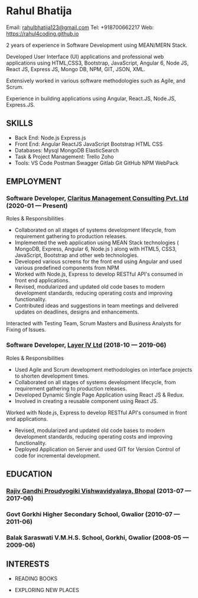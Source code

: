 Rahul Bhatija
============
Email: rahulbhatija123@gmail.com
Tel: +918700662217
Web: https://rahul4coding.github.io

2 years of experience in Software Development using MEAN/MERN Stack. 
    
Developed User Interface (UI) applications and professional web applications using HTML,CSS3, Bootstrap, JavaScript, Angular 6, Node JS, React JS, Express JS, Mongo DB, NPM, GIT, JSON, XML.
    
Extensively worked in various software methodologies such as Agile, and Scrum. 
    
Experience in building applications using Angular, React.JS, Node.JS, Express.JS.

## SKILLS

  - Back End: Node.js Express.js 
  - Front End: Angular ReactJS JavaScript Bootstrap HTML CSS 
  - Databases: Mysql MongoDB ElasticSearch 
  - Task & Project Management: Trello Zoho 
  - Tools: VS Code Postman Swagger Gitlab Git GitHub NPM WebPack 

## EMPLOYMENT

### Software Developer, [Claritus Management Consulting Pvt. Ltd](https://www.claritusconsulting.com) (2020-01 — Present)

Roles & Responsibilities
  - Collaborated on all stages of systems development lifecycle, from requirement gathering to production releases.
  - Implemented the web application using MEAN Stack technologies ( MongoDB, Express, Angular 6, Node.js ) along with HTML5, CSS3, JavaScript, Bootstrap and other web technologies.
  - Developed various screens for the front end using Angular and used various predefined components from NPM
  - Worked with Node.js, Express to develop RESTful API's consumed in front end applications.
  - Revised, modularized and updated old code bases to modern development standards, reducing operating costs and improving functionality.
  - Contributed ideas and suggestions in team meetings and delivered updates on deadlines, designs and enhancements.

Interacted with Testing Team, Scrum Masters and Business Analysts for Fixing of Issues.

### Software Developer, [Layer IV Ltd](https://www.layeriv.com) (2018-10 — 2019-06)

Roles & Responsibilities
  - Used Agile and Scrum development methodologies on interface projects to shorten development times.
  - Collaborated on all stages of systems development lifecycle, from requirement gathering to production releases.
  - Developed Dynamic Single Page Application using React JS & Redux.
  - Involved in creating a reusable component using React JS.

Worked with Node.js, Express to develop RESTful  API's consumed in front end applications.
  - Revised, modularized and updated old code bases to modern development standards, reducing operating costs and improving functionality.
  - Deployed Application on Server and used GIT for Version Control of code for incremental development.




## EDUCATION

### [Rajiv Gandhi Proudyogiki Vishwavidyalaya, Bhopal](https://www.rgpv.ac.in) (2013-07 — 2017-06)



### Govt Gorkhi Higher Secondary School, Gwalior (2010-07 — 2011-06)



### Balak Saraswati V.M.H.S. School, Gorkhi, Gwalior (2008-05 — 2009-06)













## INTERESTS

- READING BOOKS

- EXPLORING NEW PLACES
